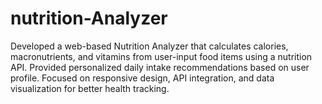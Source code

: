 # nutrition-Analyzer
Developed a web-based Nutrition Analyzer that calculates calories, macronutrients, and vitamins from user-input food items using a nutrition API. Provided personalized daily intake recommendations based on user profile. Focused on responsive design, API integration, and data visualization for better health tracking.
